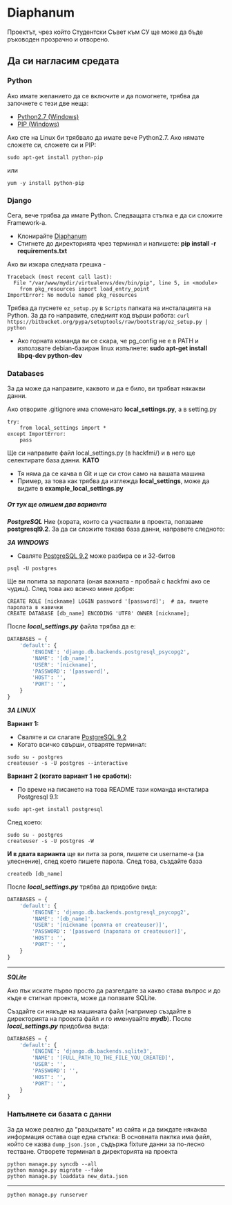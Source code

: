 <h1>Diaphanum</h1>


Проектът, чрез който Студентски Съвет към СУ ще може да бъде ръководен прозрачно и отворено.



<h2>Да си нагласим средата</h2>


<h3>Python</h3>

Ако имате желанието да се включите и да помогнете, трябва да започнете с тези две неща:

- [Python2.7 (Windows)](http://www.python.org/ftp/python/2.7.5/python-2.7.5.amd64.msi)
- [PIP (Windows)](http://www.lfd.uci.edu/~gohlke/pythonlibs/#pip)

Ако сте на Linux би трябвало да имате вече Python2.7. Ако нямате сложете си, сложете си и PIP:

    sudo apt-get install python-pip

или

    yum -y install python-pip



<h3>Django</h3>

Сега, вече трябва да имате Python. Следващата стъпка е да си сложите Framework-а.

- Kлонирайте [Diaphanum](https://github.com/Hackfmi/Diaphanum)
- Стигнете до директорията чрез терминал и напишете: **pip install -r requirements.txt**

Ако ви изкара следната грешка -

```
Traceback (most recent call last):
  File "/var/www/mydir/virtualenvs/dev/bin/pip", line 5, in <module>
    from pkg_resources import load_entry_point
ImportError: No module named pkg_resources
```

Трябва да пуснете ```ez_setup.py``` в ```Scripts``` папката на инсталацията на Python. За да го направите, следният код върши работа:
```curl https://bitbucket.org/pypa/setuptools/raw/bootstrap/ez_setup.py | python```


- Ако горната команда ви се скара, че pg_config не е в PATH и използвате debian-базиран linux изпълнете: **sudo apt-get install libpq-dev python-dev**


<h3>Databases</h3>

За да може да направите, каквото и да е било, ви трябват някакви данни.

Ако отворите .gitignore има споменато **local_settings.py**, а в setting.py

    try:
        from local_settings import *
    except ImportError:
        pass

Ще си направите файл local_settings.py (в hackfmi/) и в него ще селектирате база данни. **КАТО**
- Тя няма да се качва в Git и ще си стои само на вашата машина
- Пример, за това как трябва да изглежда **local_settings**, може да видите в **example_local_settings.py**

<h5> От тук ще опишем два варианта </h5>

***PostgreSQL***
Ние (хората, които са участвали в проекта, ползваме **postgresql9.2**. За да си сложите такава база данни, направете следното:


***ЗА WINDOWS***

- Сваляте [PostgreSQL 9.2](http://www.filehorse.com/download-postgresql-64/) може разбира се и 32-битов

<b></b>

    psql -U postgres

Ще ви попита за паролата (оная важната - пробвай с hackfmi ако се чудиш). След това ако всичко мине добре:

    CREATE ROLE [nickname] LOGIN password '[password]';  # да, пишете паролата в кавички
    CREATE DATABASE [db_name] ENCODING 'UTF8' OWNER [nickname];

После ***local_settings.py*** файла трябва да е:

```python
DATABASES = {
    'default': {
        'ENGINE': 'django.db.backends.postgresql_psycopg2',
        'NAME': '[db_name]',
        'USER': '[nickname]',
        'PASSWORD': '[password]',
        'HOST': '',
        'PORT': '',
    }
}
```



***ЗА LINUX***

**Вариант 1:**
- Сваляте и си слагате [PostgreSQL 9.2](http://www.postgresql.org/download/)
- Когато всичко свърши, отваряте терминал:

```
sudo su - postgres
createuser -s -U postgres --interactive
``` 
    
**Вариант 2 (когато вариант 1 не сработи):**
- По време на писането на това README тази команда инсталира Postgresql 9.1:

```
sudo apt-get install postgresql
```
След което:
```
sudo su - postgres
createuser -s -U postgres -W
```


**И в двата варианта** ще ви пита за роля, пишете си username-а (за улеснение), след което пишете парола. След това, създайте база

    createdb [db_name]

После ***local_settings.py*** трябва да придобие вида:

```python
DATABASES = {
    'default': {
        'ENGINE': 'django.db.backends.postgresql_psycopg2',
        'NAME': '[db_name]',
        'USER': '[nickname (ролята от createuser)]',
        'PASSWORD': '[password (паролата от createuser)]',
        'HOST': '',
        'PORT': '',
    }
}
```


--------------

***SQLite***

Ако пък искате първо простo да разгелдате за какво става въпрос и до къде е стигнал проекта, може да ползвате SQLite.

Създайте си някъде на машината файл (например създайте в директорията на проекта файл и го именувайте ***mydb***).
После ***local_settings.py*** придобива вида:

```python
DATABASES = {
    'default': {
        'ENGINE': 'django.db.backends.sqlite3',
        'NAME': '[FULL_PATH_TO_THE_FILE_YOU_CREATED]',
        'USER': '',
        'PASSWORD': '',
        'HOST': '',
        'PORT': '',
    }
}
```




<h3>Напълнете си базата с данни</h3>

За да може реално да "разцъквате" из сайта и да виждате някаква информация остава още една стъпка:
В основната пакпка има файл, който се казва ```dump_json.json``` , съдържа fixture данни за по-лесно тестване.
Отворете терминал в директорията на проекта

    python manage.py syncdb --all
    python manage.py migrate --fake
    python manage.py loaddata new_data.json

------------

    python manage.py runserver
